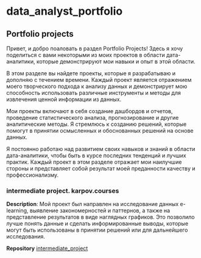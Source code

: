 # data_analyst_portfolio
## Portfolio projects
  Привет, и добро поаловать в раздел Portfolio Projects! Здесь я хочу поделиться с вами некоторыми из моих проектов в области дата-аналитики, которые демонстрируют мои навыки и опыт в этой области.

В этом разделе вы найдете проекты, которые я разрабатываю и дополняю с течением времени. Каждый проект является отражением моего творческого подхода к анализу данных и демонстрирует мою способность использовать различные инструменты и методы для извлечения ценной информации из данных.

Мои проекты включают в себя создание дашбордов и отчетов, проведение статистического анализа, прогнозирование и другие аналитические методы. Я стремлюсь к созданию решений, которые помогут в принятии осмысленных и обоснованных решений на основе данных.

Я постоянно работаю над развитием своих навыков и знаний в области дата-аналитики, чтобы быть в курсе последних тенденций и лучших практик. Каждый проект в этом разделе отражает мои наилучшие стороны и представляет собой результат моей преданности качеству и профессионализму.
### intermediate project. karpov.courses

**Description**: Мой проект был направлен на исследование данных e-learning, выявление закономерностей и паттернов, а также на представление результатов в виде наглядных графиков. Это позволило лучше понять данные и сделать информированные выводы, которые могут быть использованы в принятии решений или для дальнейшего исследования.

**Repository** [intermediate_project](https://github.com/akotomin/data_analyst_portfolio/blob/main/e-learning.ipynb)

